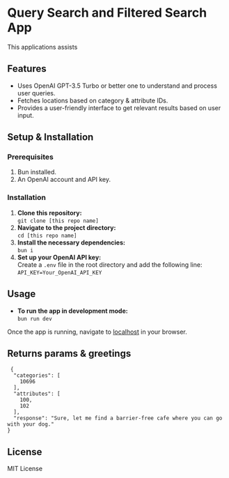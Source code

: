 # Query Search and Filtered Search App

This applications assists

## Features

- Uses OpenAI GPT-3.5 Turbo or better one to understand and process user queries.
- Fetches locations based on category & attribute IDs.
- Provides a user-friendly interface to get relevant results based on user input.

## Setup & Installation

### Prerequisites

1. Bun installed.
2. An OpenAI account and API key.

### Installation

1. **Clone this repository:**  
   `git clone [this repo name]`
2. **Navigate to the project directory:**  
   `cd [this repo name]`
3. **Install the necessary dependencies:**  
   `bun i`
4. **Set up your OpenAI API key:**  
   Create a `.env` file in the root directory and add the following line:  
   `API_KEY=Your_OpenAI_API_KEY`

## Usage

- **To run the app in development mode:**  
  `bun run dev`

Once the app is running, navigate to [localhost](http://localhost:8000) in your browser.

## Returns params & greetings

```
 {
  "categories": [
    10696
  ],
  "attributes": [
    100,
    102
  ],
  "response": "Sure, let me find a barrier-free cafe where you can go with your dog."
}
```

## License

MIT License
